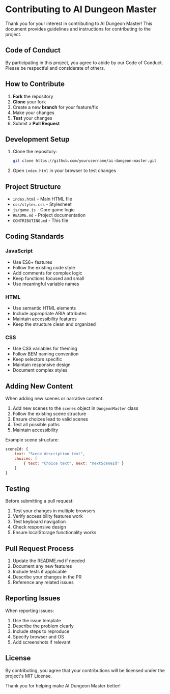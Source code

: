 # Contributing to AI Dungeon Master

Thank you for your interest in contributing to AI Dungeon Master! This document provides guidelines and instructions for contributing to the project.

## Code of Conduct

By participating in this project, you agree to abide by our Code of Conduct. Please be respectful and considerate of others.

## How to Contribute

1. **Fork** the repository
2. **Clone** your fork
3. Create a new **branch** for your feature/fix
4. Make your changes
5. **Test** your changes
6. Submit a **Pull Request**

## Development Setup

1. Clone the repository:
   ```bash
   git clone https://github.com/yourusername/ai-dungeon-master.git
   ```

2. Open `index.html` in your browser to test changes

## Project Structure

- `index.html` - Main HTML file
- `css/styles.css` - Stylesheet
- `js/game.js` - Core game logic
- `README.md` - Project documentation
- `CONTRIBUTING.md` - This file

## Coding Standards

### JavaScript

- Use ES6+ features
- Follow the existing code style
- Add comments for complex logic
- Keep functions focused and small
- Use meaningful variable names

### HTML

- Use semantic HTML elements
- Include appropriate ARIA attributes
- Maintain accessibility features
- Keep the structure clean and organized

### CSS

- Use CSS variables for theming
- Follow BEM naming convention
- Keep selectors specific
- Maintain responsive design
- Document complex styles

## Adding New Content

When adding new scenes or narrative content:

1. Add new scenes to the `scenes` object in `DungeonMaster` class
2. Follow the existing scene structure
3. Ensure choices lead to valid scenes
4. Test all possible paths
5. Maintain accessibility

Example scene structure:
```javascript
sceneId: {
    text: "Scene description text",
    choices: [
        { text: "Choice text", next: "nextSceneId" }
    ]
}
```

## Testing

Before submitting a pull request:

1. Test your changes in multiple browsers
2. Verify accessibility features work
3. Test keyboard navigation
4. Check responsive design
5. Ensure localStorage functionality works

## Pull Request Process

1. Update the README.md if needed
2. Document any new features
3. Include tests if applicable
4. Describe your changes in the PR
5. Reference any related issues

## Reporting Issues

When reporting issues:

1. Use the issue template
2. Describe the problem clearly
3. Include steps to reproduce
4. Specify browser and OS
5. Add screenshots if relevant

## License

By contributing, you agree that your contributions will be licensed under the project's MIT License.

Thank you for helping make AI Dungeon Master better! 